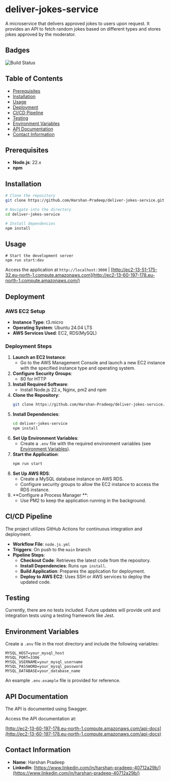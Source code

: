 
# deliver-jokes-service

A microservice that delivers approved jokes to users upon request. It provides an API to fetch random jokes based on different types and stores jokes approved by the moderator.

## Badges

![Build Status](https://github.com/Harshan-Pradeep/deliver-jokes-service/actions/workflows/node.js.yml/badge.svg?branch=main)


## Table of Contents

- [Prerequisites](#prerequisites)
- [Installation](#installation)
- [Usage](#usage)
- [Deployment](#deployment)
- [CI/CD Pipeline](#cicd-pipeline)
- [Testing](#testing)
- [Environment Variables](#environment-variables)
- [API Documentation](#api-documentation)
- [Contact Information](#contact-information)

## Prerequisites

- **Node.js**: 22.x
- **npm**

## Installation

```bash
# Clone the repository
git clone https://github.com/Harshan-Pradeep/deliver-jokes-service.git

# Navigate into the directory
cd deliver-jokes-service

# Install dependencies
npm install
```

## Usage

```
# Start the development server
npm run start:dev
```
Access the application at `http://localhost:3000` | [http://ec2-13-51-175-32.eu-north-1.compute.amazonaws.com](http://ec2-13-60-197-178.eu-north-1.compute.amazonaws.com/)

## Deployment

### AWS EC2 Setup

- **Instance Type**: t3.micro
- **Operating System**: Ubuntu 24.04 LTS
- **AWS Services Used**: EC2, RDS(MySQL)

### Deployment Steps

1. **Launch an EC2 Instance**:
   - Go to the AWS Management Console and launch a new EC2 instance with the specified instance type and operating system.
2. **Configure Security Groups**:
   - 80 for HTTP
3. **Install Required Software**:
   - Install Node.js 22.x, Nginx, pm2 and npm
4. **Clone the Repository**:
   ```bash
   git clone https://github.com/Harshan-Pradeep/deliver-jokes-service.git
   ```
5. **Install Dependencies**:
   ```bash
   cd deliver-jokes-service
   npm install
   ```
6. **Set Up Environment Variables**:
   - Create a `.env` file with the required environment variables (see [Environment Variables](#environment-variables)).
7. **Start the Application**:
   ```bash
   npm run start
   ```
8. **Set Up AWS RDS**:
   - Create a MySQL database instance on AWS RDS.
   - Configure security groups to allow the EC2 instance to access the RDS instance.
9. **Configure a Process Manager **:
   - Use PM2 to keep the application running in the background.

## CI/CD Pipeline

The project utilizes GitHub Actions for continuous integration and deployment.

- **Workflow File**: `node.js.yml`
- **Triggers**: On push to the `main` branch
- **Pipeline Steps**:
  - **Checkout Code**: Retrieves the latest code from the repository.
  - **Install Dependencies**: Runs `npm install`.
  - **Build Application**: Prepares the application for deployment.
  - **Deploy to AWS EC2**: Uses SSH or AWS services to deploy the updated code.

## Testing

Currently, there are no tests included. Future updates will provide unit and integration tests using a testing framework like Jest.

## Environment Variables

Create a `.env` file in the root directory and include the following variables:

```env
MYSQL_HOST=your_mysql_host
MYSQL_PORT=3306
MYSQL_USERNAME=your_mysql_username
MYSQL_PASSWORD=your_mysql_password
MYSQL_DATABASE=your_database_name
```

An example `.env.example` file is provided for reference.

## API Documentation

The API is documented using Swagger.

Access the API documentation at:

[http://ec2-13-60-197-178.eu-north-1.compute.amazonaws.com/api-docs](http://ec2-13-60-197-178.eu-north-1.compute.amazonaws.com/api-docs)

## Contact Information

- **Name**: Harshan Pradeep
- **LinkedIn**: [https://www.linkedin.com/in/harshan-pradeep-40712a29b/](https://www.linkedin.com/in/harshan-pradeep-40712a29b/)

